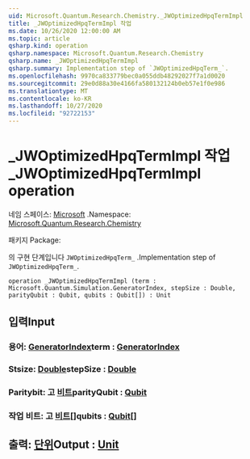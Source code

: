 ```yaml
---
uid: Microsoft.Quantum.Research.Chemistry._JWOptimizedHpqTermImpl
title: _JWOptimizedHpqTermImpl 작업
ms.date: 10/26/2020 12:00:00 AM
ms.topic: article
qsharp.kind: operation
qsharp.namespace: Microsoft.Quantum.Research.Chemistry
qsharp.name: _JWOptimizedHpqTermImpl
qsharp.summary: Implementation step of `JWOptimizedHpqTerm_`.
ms.openlocfilehash: 9970ca833779bec0a055ddb48292027f7a1d0020
ms.sourcegitcommit: 29e0d88a30e4166fa580132124b0eb57e1f0e986
ms.translationtype: MT
ms.contentlocale: ko-KR
ms.lasthandoff: 10/27/2020
ms.locfileid: "92722153"
---
```

# <a name="_jwoptimizedhpqtermimpl-operation"></a><span data-ttu-id="83c4d-102">_JWOptimizedHpqTermImpl 작업</span><span class="sxs-lookup"><span data-stu-id="83c4d-102">_JWOptimizedHpqTermImpl operation</span></span>

<span data-ttu-id="83c4d-103">네임 스페이스: [Microsoft](xref:Microsoft.Quantum.Research.Chemistry) .</span><span class="sxs-lookup"><span data-stu-id="83c4d-103">Namespace: [Microsoft.Quantum.Research.Chemistry](xref:Microsoft.Quantum.Research.Chemistry)</span></span>

<span data-ttu-id="83c4d-104">패키지 [](https://nuget.org/packages/)</span><span class="sxs-lookup"><span data-stu-id="83c4d-104">Package: [](https://nuget.org/packages/)</span></span>


<span data-ttu-id="83c4d-105">의 구현 단계입니다 `JWOptimizedHpqTerm_` .</span><span class="sxs-lookup"><span data-stu-id="83c4d-105">Implementation step of `JWOptimizedHpqTerm_`.</span></span>

```qsharp
operation _JWOptimizedHpqTermImpl (term : Microsoft.Quantum.Simulation.GeneratorIndex, stepSize : Double, parityQubit : Qubit, qubits : Qubit[]) : Unit
```


## <a name="input"></a><span data-ttu-id="83c4d-106">입력</span><span class="sxs-lookup"><span data-stu-id="83c4d-106">Input</span></span>

### <a name="term--generatorindex"></a><span data-ttu-id="83c4d-107">용어: [GeneratorIndex](xref:Microsoft.Quantum.Simulation.GeneratorIndex)</span><span class="sxs-lookup"><span data-stu-id="83c4d-107">term : [GeneratorIndex](xref:Microsoft.Quantum.Simulation.GeneratorIndex)</span></span>




### <a name="stepsize--double"></a><span data-ttu-id="83c4d-108">Stsize: [Double](xref:microsoft.quantum.lang-ref.double)</span><span class="sxs-lookup"><span data-stu-id="83c4d-108">stepSize : [Double](xref:microsoft.quantum.lang-ref.double)</span></span>




### <a name="parityqubit--qubit"></a><span data-ttu-id="83c4d-109">Paritybit: 고 [비트](xref:microsoft.quantum.lang-ref.qubit)</span><span class="sxs-lookup"><span data-stu-id="83c4d-109">parityQubit : [Qubit](xref:microsoft.quantum.lang-ref.qubit)</span></span>




### <a name="qubits--qubit"></a><span data-ttu-id="83c4d-110">작업 비트: 고 [비트](xref:microsoft.quantum.lang-ref.qubit)[]</span><span class="sxs-lookup"><span data-stu-id="83c4d-110">qubits : [Qubit](xref:microsoft.quantum.lang-ref.qubit)[]</span></span>





## <a name="output--unit"></a><span data-ttu-id="83c4d-111">출력: [단위](xref:microsoft.quantum.lang-ref.unit)</span><span class="sxs-lookup"><span data-stu-id="83c4d-111">Output : [Unit](xref:microsoft.quantum.lang-ref.unit)</span></span>

